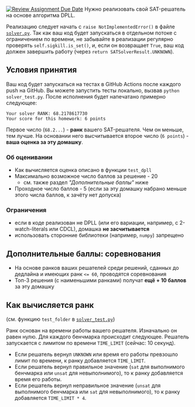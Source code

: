 [![Review Assignment Due Date](https://classroom.github.com/assets/deadline-readme-button-24ddc0f5d75046c5622901739e7c5dd533143b0c8e959d652212380cedb1ea36.svg)](https://classroom.github.com/a/4F9VZ0wb)
Нужно реализовать свой SAT-решатель на основе алгоритма DPLL.

Реализацию следует начать с `raise NotImplementedError()` в файле [`solver.py`](solver.py).
Так как ваш код будет запускаться в отдельном потоке с ограничением по времени, не забывайте в реализации
регулярно проверять `self.sigkill.is_set()`, и, если он возвращает `True`, ваш код должен завершить работу
(через `return SATSolverResult.UNKNOWN`).
 
## Условия принятия

Ваш код будет запускаться на тестах в GitHub Actions после каждого push на GitHub.
Вы можете запустить тесты локально, вызвав `python solver_test.py`.
После исполнения будет напечатано примерно следующее:

```
Your solver RANK: 68.2178617730
Your score for this homework: 6 points
```

Первое число (`68.2...`) - **ранк** вашего SAT-решателя. Чем он меньше, тем лучше.
На основании него высчитывается второе число (`6 points`) - **ваша оценка за эту домашку**.

### Об оценивании

- Как вычисляется оценка описано в функции `test_dpll`
- Максимально возможное число баллов за решение - 20
  - см. также раздел *"Дополнительные баллы"* ниже
- Проходное число баллов - 5 (если за эту домашку набрано меньше этого числа баллов, к зачёту нет допуска)

### Ограничения
- если в коде реализован не DPLL (или его вариации, например, с 2-watch-literals или CDCL), домашка **не засчитывается**
- использовать сторонние библиотеки (например, `numpy`) запрещено

## Дополнительные баллы: соревнования

- На основе ранков ваших решателей среди решений, сданных до дедлайна и имеющих ранк `<= 60`, проводятся соревнования
- Топ-3 решения (с наименьшими ранками) получат **ещё + 10 баллов** за эту домашку

## Как вычисляется ранк

(см. функцию `test_folder` в [`solver_test.py`](solver_test.py))

Ранк основан на времени работы вашего решателя. Изначально он равен нулю.
Для каждого бенчмарка происходит следующее.
Решатель запускается с лимитом по времени `TIME_LIMIT` (сейчас: 10 секунд).

- Если решатель вернул `UNKNOWN` или время его работы превзошло лимит по времени, к ранку добавляется `TIME_LIMIT`.
- Если решатель вернул правильное значение (`sat` для выполнимого бенчмарка или `unsat` для невыполнимого), то
к ранку добавляется время его работы.
- Если решатель вернул неправильное значение (`unsat` для выполнимого бенчмарка или `sat` для невыполнимого), то
к ранку добавляется `TIME_LIMIT * 4`.
